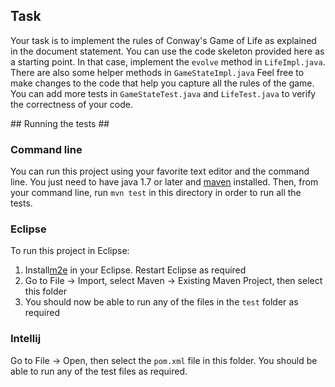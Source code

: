 ## Task ##

Your task is to implement the rules of Conway's Game of Life as explained in the document statement. You can use the code skeleton provided here as a starting point. In that case, implement the `evolve` method in `LifeImpl.java`. There are also some helper methods in `GameStateImpl.java` Feel free to make changes to the code that help you capture all the rules of the game. You can add more tests in `GameStateTest.java` and `LifeTest.java` to verify the correctness of your code.

## Running the tests ##

### Command line ###
You can run this project using your favorite text editor and the command line. You just need to have java 1.7 or later and [maven](https://maven.apache.org/download.cgi) installed.
Then, from your command line, run `mvn test` in this directory in order to run all the tests.

### Eclipse ###

To run this project in Eclipse:
1. Install[m2e](http://www.eclipse.org/m2e/) in your Eclipse. Restart Eclipse as required
2. Go to File ->  Import, select Maven -> Existing Maven Project, then select this folder
3. You should now be able to run any of the files in the `test` folder as required

### Intellij ###
Go to File -> Open, then select the `pom.xml` file in this folder. You should be able to run any of the test files as required.
